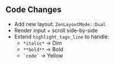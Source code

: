 ## Code Changes

- Add new layout: `ZenLayoutMode::Dual`
- Render input + scroll side-by-side
- Extend `highlight_tags_line` to handle:
  - `*italic*` → Dim
  - `**bold**` → Bold
  - `` `code` `` → Yellow
